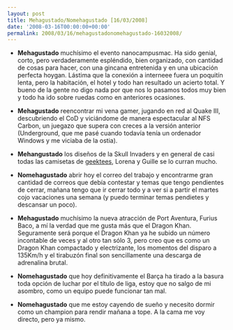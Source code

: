 ```yaml
---
layout: post
title: Mehagustado/Nomehagustado [16/03/2008]
date: '2008-03-16T00:00:00+00:00'
permalink: 2008/03/16/mehagustadonomehagustado-16032008/
---
```

- <strong>Mehagustado</strong> muchísimo el evento nanocampusmac. Ha sido genial, corto, pero verdaderamente espléndido, bien organizado, con cantidad de cosas para hacer, con una gincana entretenida y en una ubicación perfecta hoygan. Lástima que la conexión a interneee fuera un poquitín lenta, pero la habitación, el hotel y todo han resultado un acierto total. Y bueno de la gente no digo nada por que nos lo pasamos todos muy bien y todo ha ido sobre ruedas como en anteriores ocasiones.

- <strong>Mehagustado</strong> reencontrar mi vena gamer, jugando en red al Quake III, descubriendo el CoD y viciándome de manera espectacular al NFS Carbon, un juegazo que supera con creces a la versión anterior (Underground, que me pasé cuando todavía tenía un ordenador Windows y me viciaba de la ostia).

- <strong>Mehangustado</strong> los diseños de la Skull Invaders y en general de casi todas las camisetas de <a href="http://www.geektees-shop.com/">geektees</a>, Lorena y Guille se lo curran mucho.

- <strong>Nomehagustado</strong> abrir hoy el correo del trabajo y encontrarme gran cantidad de correos que debía contestar y temas que tengo pendientes de cerrar, mañana tengo que ir cerrar todo y a ver si a partir el martes cojo vacaciones una semana (y puedo terminar temas pendietes y descansar un poco).

- <strong>Mehagustado</strong> muchísimo la nueva atracción de Port Aventura, Furius Baco, a mí la verdad que me gusta más que el Dragon Khan. Seguramente será porque el Dragon Khan ya he subido un número incontable de veces y al otro tan sólo 3, pero creo que es como un Dragon Khan compactado y electrizante, los momentos del disparo a 135Km/h y el tirabuzón final son sencillamente una descarga de adrenalina brutal.

- <strong>Nomehagustado</strong> que hoy definitivamente el Barça ha tirado a la basura toda opción de luchar por el título de liga, estoy que no salgo de mi asombro, como un equipo puede funcionar tan mal. 

- <strong>Nomehagustado</strong> que me estoy cayendo de sueño y necesito dormir como un champion para rendir mañana a tope. A la cama me voy directo, pero ya mismo.
